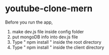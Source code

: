 # youtube-clone-mern

Before you run the app,

  1. make dev.js file inside config folder 
  2.  put mongoDB info into dev.js file 
  3. Type  " npm install " inside the root directory
  4. Type " npm install " inside the client directory
